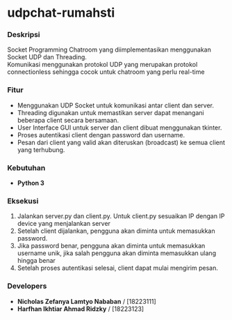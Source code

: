 # udpchat-rumahsti

### Deskripsi

Socket Programming Chatroom yang diimplementasikan menggunakan Socket UDP dan Threading.  
Komunikasi menggunakan protokol UDP yang merupakan protokol connectionless sehingga cocok untuk chatroom yang perlu real-time

### Fitur

- Menggunakan UDP Socket untuk komunikasi antar client dan server.
- Threading digunakan untuk memastikan server dapat menangani beberapa client secara bersamaan.
- User Interface GUI untuk server dan client dibuat menggunakan tkinter.
- Proses autentikasi client dengan password dan username.
- Pesan dari client yang valid akan diteruskan (broadcast) ke semua client yang terhubung.

### Kebutuhan

- **Python 3**

### Eksekusi

1. Jalankan server.py dan client.py. Untuk client.py sesuaikan IP dengan IP device yang menjalankan server
2. Setelah client dijalankan, pengguna akan diminta untuk memasukkan password.
3. Jika password benar, pengguna akan diminta untuk memasukkan username unik, jika salah pengguna akan diminta memasukkan ulang hingga benar
4. Setelah proses autentikasi selesai, client dapat mulai mengirim pesan. 

### Developers

- **Nicholas Zefanya Lamtyo Nababan** / [18223111]
- **Harfhan Ikhtiar Ahmad Ridzky** / [18223123]
